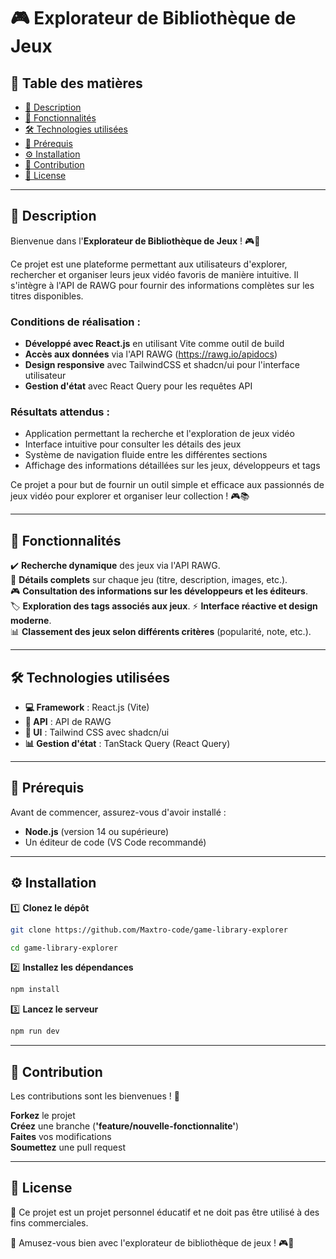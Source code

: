 
# 🎮 Explorateur de Bibliothèque de Jeux

## 📜 Table des matières

- [📖 Description](#-description)
- [🚀 Fonctionnalités](#-fonctionnalités)
- [🛠️ Technologies utilisées](#-technologies-utilisées)
- [📌 Prérequis](#-prérequis)
- [⚙️ Installation](#-installation)
- [🤝 Contribution](#-contribution)
- [📄 License](#-license)

---

## 📖 Description  

Bienvenue dans l'**Explorateur de Bibliothèque de Jeux** ! 🎮🚀  

Ce projet est une plateforme permettant aux utilisateurs d'explorer, rechercher et organiser leurs jeux vidéo favoris de manière intuitive. Il s'intègre à l'API de RAWG pour fournir des informations complètes sur les titres disponibles.

### Conditions de réalisation :
- **Développé avec React.js** en utilisant Vite comme outil de build
- **Accès aux données** via l'API RAWG (https://rawg.io/apidocs)
- **Design responsive** avec TailwindCSS et shadcn/ui pour l'interface utilisateur
- **Gestion d'état** avec React Query pour les requêtes API

### Résultats attendus :
- Application permettant la recherche et l'exploration de jeux vidéo
- Interface intuitive pour consulter les détails des jeux
- Système de navigation fluide entre les différentes sections
- Affichage des informations détaillées sur les jeux, développeurs et tags

Ce projet a pour but de fournir un outil simple et efficace aux passionnés de jeux vidéo pour explorer et organiser leur collection ! 🎮📚

---

## 🚀 Fonctionnalités

✔️ **Recherche dynamique** des jeux via l'API RAWG.  
📌 **Détails complets** sur chaque jeu (titre, description, images, etc.).  
🎮 **Consultation des informations sur les développeurs et les éditeurs**.  
🏷️ **Exploration des tags associés aux jeux**.
⚡ **Interface réactive et design moderne**.  
📊 **Classement des jeux selon différents critères** (popularité, note, etc.).  

---

## 🛠️ Technologies utilisées  

- **💻 Framework** : React.js (Vite)  
- **📡 API** : API de RAWG  
- **🎨 UI** : Tailwind CSS avec shadcn/ui 
- **📊 Gestion d'état** : TanStack Query (React Query)

---

## 📌 Prérequis

Avant de commencer, assurez-vous d'avoir installé :  

- **Node.js** (version 14 ou supérieure)  
- Un éditeur de code (VS Code recommandé)  

---

## ⚙️ Installation  

1️⃣ **Clonez le dépôt**  
```bash
git clone https://github.com/Maxtro-code/game-library-explorer
```
```bash
cd game-library-explorer
```
2️⃣ **Installez les dépendances**
```bash
npm install
```
3️⃣ **Lancez le serveur**
```bash
npm run dev
```
---

## 🤝 Contribution

Les contributions sont les bienvenues ! 🎉

**Forkez** le projet  
**Créez** une branche (**'feature/nouvelle-fonctionnalite'**)  
**Faites** vos modifications  
**Soumettez** une pull request  

---

## 📄 License
📌 Ce projet est un projet personnel éducatif et ne doit pas être utilisé à des fins commerciales.

🚀 Amusez-vous bien avec l'explorateur de bibliothèque de jeux ! 🎮🎉

